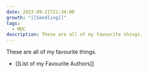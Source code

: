 ```yaml
---
date: 2023-09-21T21:34:00
growth: "[[Seedling]]"
tags:
  - MOC
description: These are all of my favourite things.
---
```

These are all of my favourite things.

- [[List of my Favourite Authors]]